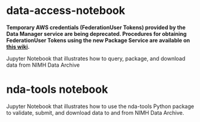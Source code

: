 # data-access-notebook

**Temporary AWS credentials (FederationUser Tokens) provided by the Data Manager service are being deprecated. Procedures for obtaining FederationUser Tokens using the new Package Service are available on [this wiki](https://github.com/NDAR/nda-data-access-example-code).**  

Jupyter Notebook that illustrates how to query, package, and download data from NIMH Data Archive

# nda-tools notebook
Jupyter Notebook that illustrates how to use the nda-tools Python package to validate, submit, and download data to and from NIMH Data Archive.
